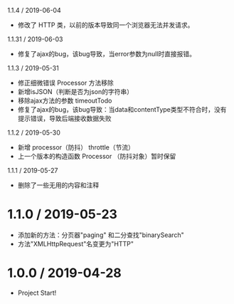 1.1.4 / 2019-06-04

  * 修改了 HTTP 类，以前的版本导致同一个浏览器无法并发请求。

1.1.31 / 2019-06-03

  * 修复了ajax的bug，该bug导致，当error参数为null时直接报错。

1.1.3 / 2019-05-31

  * 修正细微错误 Processor 方法移除
  * 新增isJSON（判断是否为json的字符串）
  * 移除ajax方法的参数 timeoutTodo
  * 修复了ajax的bug，该bug导致：当data和contentType类型不符合时，没有提示错误，导致后端接收数据失败

1.1.2 / 2019-05-30

  * 新增 processor（防抖） throttle（节流）
  * 上一个版本的构造函数 Processor （防抖对象）暂时保留

1.1.1 / 2019-05-27

  * 删除了一些无用的内容和注释

1.1.0 / 2019-05-23
==================
  
  * 添加新的方法：分页器"paging" 和二分查找"binarySearch"
  * 方法"XMLHttpRequest"名变更为"HTTP"

1.0.0 / 2019-04-28
==================

  * Project Start!
